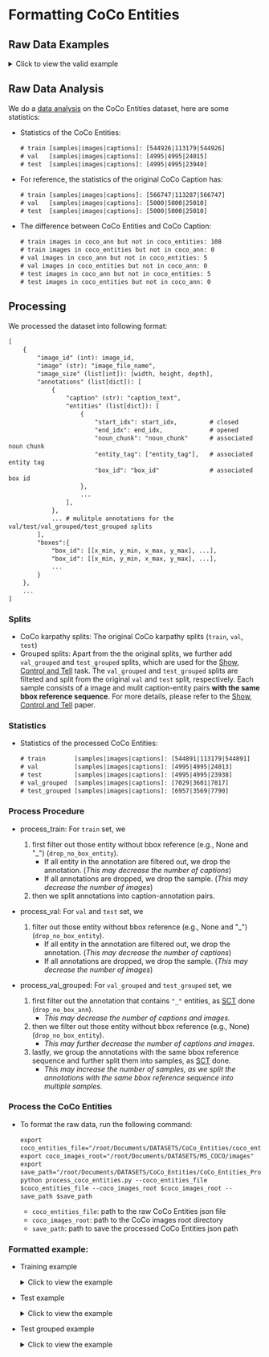 # Formatting CoCo Entities

## Raw Data Examples

<details>
<summary>Click to view the valid example</summary>

![coco entities](https://github.com/aimagelab/show-control-and-tell/raw/master/images/coco_entities.png)

![COCO_train2014_000000520208](../../Examples/CoCo_Entities/COCO_train2014_000000520208.jpg)

```
"520208": {
    "a spoon sitting on some food in a bowl": {
        "det_sequences": ["spoon", "spoon", null, null, "food", "food", null, "bowl", "bowl"], 
        "noun_chunks": [
            ["a spoon", "spoon"], 
            ["some food", "food"], 
            ["a bowl", "bowl"]], 
        "detections": {
            "spoon": [[2, [0.0, 234.5964813232422, 477.697021484375, 479.20001220703125]], [14, [259.7029724121094, 215.28146362304688, 555.7696533203125, 395.4397277832031]]], 
            "food": [[0, [236.583984375, 0.0, 639.2000122070312, 375.694580078125]], [5, [68.67597961425781, 0.0, 542.5230102539062, 302.64239501953125]]], 
            "bowl": [[1, [12.056884765625, 32.955543518066406, 594.0037231445312, 464.70672607421875]]]}, 
        "split": "train"
    }, 
    "a bowl of food and a spoon held up that has eaten food": {
        "det_sequences": ["bowl", "bowl", null, "food", null, "spoon", "spoon", null, null, null, null, null, "food"], 
        "noun_chunks": [
            ["a bowl", "bowl"], 
            ["food", "food"], 
            ["a spoon", "spoon"], 
            ["food", "food"]], 
        "detections": {
            "bowl": [[1, [12.056884765625, 32.955543518066406, 594.0037231445312, 464.70672607421875]]], 
            "food": [[0, [236.583984375, 0.0, 639.2000122070312, 375.694580078125]], [5, [68.67597961425781, 0.0, 542.5230102539062, 302.64239501953125]]], 
            "spoon": [[2, [0.0, 234.5964813232422, 477.697021484375, 479.20001220703125]], [14, [259.7029724121094, 215.28146362304688, 555.7696533203125, 395.4397277832031]]]}, 
        "split": "train"
    }, 
    "a white bowl filled with mixed vegetables and a spoon": {
        "det_sequences": ["bowl", "bowl", "bowl", null, null, "potatoes", "potatoes", null, "spoon", "spoon"], 
        "noun_chunks": [["a white bowl", "bowl"], ["mixed vegetables", "potatoes"], ["a spoon", "spoon"]], "detections": {"bowl": [[1, [12.056884765625, 32.955543518066406, 594.0037231445312, 464.70672607421875]]], "potatoes": [[4, [261.80291748046875, 0.0, 639.2000122070312, 230.02053833007812]], [9, [26.407129287719727, 72.50532531738281, 400.67034912109375, 243.777099609375]]], "spoon": [[2, [0.0, 234.5964813232422, 477.697021484375, 479.20001220703125]], [14, [259.7029724121094, 215.28146362304688, 555.7696533203125, 395.4397277832031]]]}, "split": "train"
    }, 
    "there is a spoons resting in a bowl of food": {
        "det_sequences": [null, null, "spoon", "spoon", null, null, "bowl", "bowl", null, "food"], 
        "noun_chunks": [
            ["a spoons", "spoon"], 
            ["a bowl", "bowl"], 
            ["food", "food"]], 
        "detections": {
            "spoon": [[2, [0.0, 234.5964813232422, 477.697021484375, 479.20001220703125]], [14, [259.7029724121094, 215.28146362304688, 555.7696533203125, 395.4397277832031]]], 
            "food": [[0, [236.583984375, 0.0, 639.2000122070312, 375.694580078125]], [5, [68.67597961425781, 0.0, 542.5230102539062, 302.64239501953125]]], 
            "bowl": [[1, [12.056884765625, 32.955543518066406, 594.0037231445312, 464.70672607421875]]]}, 
        "split": "train"
    }, 
    "a close up of a spoon in a bowl of food": {
        "det_sequences": [null, null, null, null, "spoon", "spoon", null, "bowl", "bowl", null, "food"], 
        "noun_chunks": [
            ["a spoon", "spoon"], 
            ["a bowl", "bowl"], 
            ["food", "food"]], 
        "detections": {
            "spoon": [[2, [0.0, 234.5964813232422, 477.697021484375, 479.20001220703125]], [14, [259.7029724121094, 215.28146362304688, 555.7696533203125, 395.4397277832031]]], 
            "food": [[0, [236.583984375, 0.0, 639.2000122070312, 375.694580078125]], [5, [68.67597961425781, 0.0, 542.5230102539062, 302.64239501953125]]], 
            "bowl": [[1, [12.056884765625, 32.955543518066406, 594.0037231445312, 464.70672607421875]]]}, 
        "split": "train"}
    }
```

</details>

## Raw Data Analysis

We do a [data analysis](./notebooks/data_analysis.ipynb) on the CoCo Entities dataset, here are some statistics:

- Statistics of the CoCo Entities:

    ```
    # train [samples|images|captions]: [544926|113179|544926]
    # val   [samples|images|captions]: [4995|4995|24015]
    # test  [samples|images|captions]: [4995|4995|23940]
    ```

- For reference, the statistics of the  original CoCo Caption has:

    ```
    # train [samples|images|captions]: [566747|113287|566747]
    # val   [samples|images|captions]: [5000|5000|25010]
    # test  [samples|images|captions]: [5000|5000|25010]
    ```

- The difference between CoCo Entities and CoCo Caption:

    ```
    # train images in coco_ann but not in coco_entities: 108
    # train images in coco_entities but not in coco_ann: 0
    # val images in coco_ann but not in coco_entities: 5
    # val images in coco_entities but not in coco_ann: 0
    # test images in coco_ann but not in coco_entities: 5
    # test images in coco_entities but not in coco_ann: 0
    ```

## Processing

We processed the dataset into following format:

```
[
    {
        "image_id" (int): image_id,
        "image" (str): "image_file_name",    
        "image_size" (list[int]): [width, height, depth],
        "annotations" (list[dict]): [
            {
                "caption" (str): "caption_text",
                "entities" (list[dict]): [
                    {
                        "start_idx": start_idx,         # closed
                        "end_idx": end_idx,             # opened
                        "noun_chunk": "noun_chunk"      # associated noun chunk
                        "entity_tag": ["entity_tag"],   # associated entity tag
                        "box_id": "box_id"              # associated box id
                    }, 
                    ...
                ],
            },
            ... # mulitple annotations for the val/test/val_grouped/test_grouped splits   
        ],
        "boxes":{
            "box_id": [[x_min, y_min, x_max, y_max], ...],
            "box_id": [[x_min, y_min, x_max, y_max], ...],
            ...
        }
    },
    ...
]    
```

### Splits

- CoCo karpathy splits: The original CoCo karpathy splits (`train`, `val`, `test`)
- Grouped splits: Apart from the the original splits, we further add `val_grouped` and  `test_grouped` splits, which are used for the [Show, Control and Tell](https://arxiv.org/abs/1811.10652) task. The `val_grouped` and `test_grouped` splits are filteted and split from the original `val` and `test` split, respectively. Each sample consists of a image and mulit caption-entity pairs **with the same bbox reference sequence**. For more details, please refer to the [Show, Control and Tell](https://arxiv.org/abs/1811.10652) paper.

### Statistics

- Statistics of the processed CoCo Entities:

    ```
    # train        [samples|images|captions]: [544891|113179|544891]
    # val          [samples|images|captions]: [4995|4995|24013]
    # test         [samples|images|captions]: [4995|4995|23938]
    # val_grouped  [samples|images|captions]: [7029|3601|7817]
    # test_grouped [samples|images|captions]: [6957|3569|7790]
    ```

### Process Procedure

- process_train: For `train` set,  we 
    1. first filter out those entity without bbox reference (e.g., None and "_") (`drop_no_box_entity`). 
        - If all entity in the annotation are filtered out, we drop the annotation. (*This may decrease the number of captions*)
        - If all annotations are dropped, we drop the sample. (*This may decrease the number of images*)
    2. then we split annotations into caption-annotation pairs.

- process_val: For `val` and `test` set, we 
    1. filter out those entity without bbox reference (e.g., None and "_") (`drop_no_box_entity`).
        - If all entity in the annotation are filtered out, we drop the annotation. (*This may decrease the number of captions*)
        - If all annotations are dropped, we drop the sample. (*This may decrease the number of images*)

- process_val_grouped: For `val_grouped` and `test_grouped` set, we 
    1. first filter out the annotation that contains `"_"` entities, as [SCT](https://github.com/aimagelab/show-control-and-tell/blob/master/data/dataset.py#L134) done (`drop_no_box_ann`).
        - *This may decrease the number of captions and images.*
    2. then we filter out those entity without bbox reference (e.g., None) (`drop_no_box_entity`).
        - *This may further decrease the number of captions and images.*
    3. lastly, we group the annotations with the same bbox reference sequence and further split them into samples, as [SCT](https://github.com/aimagelab/show-control-and-tell/blob/master/test_region_sequence.py#L133) done.
        - *This may increase the number of samples, as we split the annotations with the same bbox reference sequence into multiple samples.*


### Process the CoCo Entities

- To format the raw data, run the following command:

    ```
    export coco_entities_file="/root/Documents/DATASETS/CoCo_Entities/coco_entities_release.json"
    export coco_images_root="/root/Documents/DATASETS/MS_COCO/images"
    export save_path="/root/Documents/DATASETS/CoCo_Entities/CoCo_Entities_Processed/annotations"
    python process_coco_entities.py --coco_entities_file $coco_entities_file --coco_images_root $coco_images_root --save_path $save_path
    ```
    - `coco_entities_file`: path to the raw CoCo Entities json file
    - `coco_images_root`: path to the CoCo images root directory
    - `save_path`: path to save the processed CoCo Entities json path


### Formatted example:

- Training example
    <details>
    <summary>Click to view the example</summary>

    ```
    [
        {
            'image_id': 57870, 
            'image': 'train2014/COCO_train2014_000000057870.jpg', 
            'image_size': [640, 480, 3], 
            'annotations': [
                {
                    'caption': 'a restaurant has modern wooden tables and chairs', 
                    'entities': [
                        {'start_idx': 17, 'end_idx': 37, 'noun_chunk': 'modern wooden tables', 'entity_tag': ['table'], 'box_id': 'table'}, 
                        {'start_idx': 42, 'end_idx': 48, 'noun_chunk': 'chairs', 'entity_tag': ['chairs'], 'box_id': 'chairs'}
                    ]
                }
            ], 
            'boxes': {
                'table': [[0.0, 226.88082885742188, 126.0708999633789, 460.69598388671875], [98.72969055175781, 254.25576782226562, 424.5259704589844, 392.489013671875], [0.0, 310.96563720703125, 144.82717895507812, 479.20001220703125]], 
                'chairs': [[0.0, 308.25628662109375, 560.4113159179688, 479.20001220703125], [314.7620544433594, 260.36785888671875, 639.2000122070312, 479.20001220703125], [293.52587890625, 238.9242706298828, 517.3218994140625, 434.3883361816406], [83.20429992675781, 280.283447265625, 426.4994201660156, 479.20001220703125]], 
                'plant': [[253.99459838867188, 162.17276000976562, 407.16339111328125, 256.2972106933594], [254.6151885986328, 159.57662963867188, 441.181396484375, 347.79144287109375], [259.7139892578125, 163.0000762939453, 352.81024169921875, 256.0691223144531]], 
                'back': [[138.05874633789062, 280.6446533203125, 243.73941040039062, 404.81732177734375]]
            }
        },
        {
            'image_id': 57870, 
            'image': 'train2014/COCO_train2014_000000057870.jpg', 
            'image_size': [640, 480, 3], 
            'annotations': [
                {
                    'caption': 'a long restaurant table with rattan rounded back chairs', 
                    'entities': [
                        {'start_idx': 0, 'end_idx': 23, 'noun_chunk': 'a long restaurant table', 'entity_tag': ['table'], 'box_id': 'table'}, 
                        {'start_idx': 29, 'end_idx': 35, 'noun_chunk': 'rattan', 'entity_tag': ['chairs'], 'box_id': 'chairs'}, 
                        {'start_idx': 44, 'end_idx': 55, 'noun_chunk': 'back chairs', 'entity_tag': ['chairs'], 'box_id': 'chairs'}
                    ]
                }
            ], 
            'boxes': {
                'table': [[0.0, 226.88082885742188, 126.0708999633789, 460.69598388671875], [98.72969055175781, 254.25576782226562, 424.5259704589844, 392.489013671875], [0.0, 310.96563720703125, 144.82717895507812, 479.20001220703125]], 
                'chairs': [[0.0, 308.25628662109375, 560.4113159179688, 479.20001220703125], [314.7620544433594, 260.36785888671875, 639.2000122070312, 479.20001220703125], [293.52587890625, 238.9242706298828, 517.3218994140625, 434.3883361816406], [83.20429992675781, 280.283447265625, 426.4994201660156, 479.20001220703125]], 
                'plant': [[253.99459838867188, 162.17276000976562, 407.16339111328125, 256.2972106933594], [254.6151885986328, 159.57662963867188, 441.181396484375, 347.79144287109375], [259.7139892578125, 163.0000762939453, 352.81024169921875, 256.0691223144531]], 
                'back': [[138.05874633789062, 280.6446533203125, 243.73941040039062, 404.81732177734375]]
            }
        }
        ...
    ]
    ```
    </details>

- Test example
    <details>
    <summary>Click to view the example</summary>

    ```
    [
        {
            'image_id': 391895, 
            'image': 'val2014/COCO_val2014_000000391895.jpg', 
            'image_size': [640, 360, 3], 
            'annotations': [
                {
                    'caption': 'a man with a red helmet on a small moped on a dirt road', 
                    'entities': [
                        {'start_idx': 0, 'end_idx': 5, 'noun_chunk': 'a man', 'entity_tag': ['man'], 'box_id': 'man'}, 
                        {'start_idx': 11, 'end_idx': 23, 'noun_chunk': 'a red helmet', 'entity_tag': ['helmet'], 'box_id': 'helmet'}, 
                        {'start_idx': 27, 'end_idx': 40, 'noun_chunk': 'a small moped', 'entity_tag': ['scooter'], 'box_id': 'scooter'}, 
                        {'start_idx': 44, 'end_idx': 55, 'noun_chunk': 'a dirt road', 'entity_tag': ['road'], 'box_id': 'road'}
                    ]
                }, 
                {
                    'caption': 'man riding a motor bike on a dirt road on the countryside', 
                    'entities': [
                        {'start_idx': 0, 'end_idx': 3, 'noun_chunk': 'man', 'entity_tag': ['man'], 'box_id': 'man'}, 
                        {'start_idx': 11, 'end_idx': 23, 'noun_chunk': 'a motor bike', 'entity_tag': ['bike'], 'box_id': 'bike'}, 
                        {'start_idx': 27, 'end_idx': 38, 'noun_chunk': 'a dirt road', 'entity_tag': ['road'], 'box_id': 'road'}
                    ]
                }, 
                {
                    'caption': 'a man riding on the back of a motorcycle', 
                    'entities': [
                        {'start_idx': 0, 'end_idx': 5, 'noun_chunk': 'a man', 'entity_tag': ['man'], 'box_id': 'man'}, 
                        {'start_idx': 28, 'end_idx': 40, 'noun_chunk': 'a motorcycle', 'entity_tag': ['motorcycle'], 'box_id': 'motorcycle'}
                    ]
                }, 
                {
                    'caption': 'a dirt path with a young person on a motor bike rests to the foreground of a verdant area with a bridge and a background of cloudwreathed mountains', 
                    'entities': [
                        {'start_idx': 17, 'end_idx': 31, 'noun_chunk': 'a young person', 'entity_tag': ['people'], 'box_id': 'people'}, 
                        {'start_idx': 35, 'end_idx': 47, 'noun_chunk': 'a motor bike', 'entity_tag': ['bike'], 'box_id': 'bike'}, 
                        {'start_idx': 95, 'end_idx': 103, 'noun_chunk': 'a bridge', 'entity_tag': ['bridge'], 'box_id': 'bridge'}, 
                        {'start_idx': 124, 'end_idx': 147, 'noun_chunk': 'cloudwreathed mountains', 'entity_tag': ['mountain'], 'box_id': 'mountain'}
                    ]
                }, 
                {
                    'caption': 'a man in a red shirt and a red hat is on a motorcycle on a hill side', 
                    'entities': [
                        {'start_idx': 0, 'end_idx': 5, 'noun_chunk': 'a man', 'entity_tag': ['man'], 'box_id': 'man'}, 
                        {'start_idx': 9, 'end_idx': 20, 'noun_chunk': 'a red shirt', 'entity_tag': ['shirt'], 'box_id': 'shirt'}, 
                        {'start_idx': 25, 'end_idx': 34, 'noun_chunk': 'a red hat', 'entity_tag': ['shirt'], 'box_id': 'shirt'}, 
                        {'start_idx': 41, 'end_idx': 53, 'noun_chunk': 'a motorcycle', 'entity_tag': ['motorcycle'], 'box_id': 'motorcycle'}
                    ]
                }
            ], 
            'boxes': {
                'helmet': [[356.58184814453125, 18.550844192504883, 408.2525329589844, 52.708404541015625]], 
                'road': [[0.0, 144.3165740966797, 508.1893615722656, 348.3342590332031], [0.0, 219.1959991455078, 464.52459716796875, 359.0400085449219], [290.2463684082031, 232.09530639648438, 635.9448852539062, 359.0400085449219]], 
                'man': [[252.83302307128906, 16.4637393951416, 567.1384887695312, 343.1918029785156], [327.0209045410156, 36.891990661621094, 438.28790283203125, 287.018310546875], [341.9764709472656, 8.20772933959961, 516.65283203125, 161.52911376953125]], 
                'scooter': [[340.62860107421875, 154.61856079101562, 488.52593994140625, 341.0757141113281]], 
                'bike': [[361.1448059082031, 154.01596069335938, 529.5758056640625, 330.5867919921875]], 
                'motorcycle': [[347.55078125, 169.78025817871094, 459.1430358886719, 349.263916015625]], 
                'people': [[469.3617858886719, 169.0027313232422, 506.923583984375, 229.41781616210938]], 
                'bridge': [[35.663761138916016, 152.99452209472656, 281.43890380859375, 191.66477966308594], [0.0, 129.76185607910156, 361.2510070800781, 222.19334411621094], [31.07439422607422, 141.52244567871094, 347.25811767578125, 169.14915466308594]], 
                'mountain': [[51.94191360473633, 0.0, 583.7931518554688, 211.15512084960938], [5.784336090087891, 20.44477081298828, 341.0400695800781, 128.95855712890625], [281.5927734375, 26.084047317504883, 550.493408203125, 150.44351196289062], [126.40021514892578, 24.465635299682617, 562.4874267578125, 150.3363800048828]], 
                'shirt': [[354.2871398925781, 59.217689514160156, 453.46417236328125, 163.4180908203125]]
            }
        },
        ...
    ]
    ```
    </details>

- Test grouped example
    <details>
    <summary>Click to view the example</summary>

    ```
    [
        {
            'image_id': 391895, 'image': 'val2014/COCO_val2014_000000391895.jpg', 
            'image_size': [640, 360, 3], 
            'annotations': [
                {'caption': 'a man with a red helmet on a small moped on a dirt road', 'entities': [
                    {'start_idx': 0, 'end_idx': 5, 'noun_chunk': 'a man', 'entity_tag': ['man'], 'box_id': 'man'}, 
                    {'start_idx': 11, 'end_idx': 23, 'noun_chunk': 'a red helmet', 'entity_tag': ['helmet'], 'box_id': 'helmet'}, 
                    {'start_idx': 27, 'end_idx': 40, 'noun_chunk': 'a small moped', 'entity_tag': ['scooter'], 'box_id': 'scooter'}, 
                    {'start_idx': 44, 'end_idx': 55, 'noun_chunk': 'a dirt road', 'entity_tag': ['road'], 'box_id': 'road'}
                ]
            }
        ], 
            'boxes': {
                'helmet': [[356.58184814453125, 18.550844192504883, 408.2525329589844, 52.708404541015625]], 
                'road': [[0.0, 144.3165740966797, 508.1893615722656, 348.3342590332031], [0.0, 219.1959991455078, 464.52459716796875, 359.0400085449219], [290.2463684082031, 232.09530639648438, 635.9448852539062, 359.0400085449219]], 
                'man': [[252.83302307128906, 16.4637393951416, 567.1384887695312, 343.1918029785156], [327.0209045410156, 36.891990661621094, 438.28790283203125, 287.018310546875], [341.9764709472656, 8.20772933959961, 516.65283203125, 161.52911376953125]], 
                'scooter': [[340.62860107421875, 154.61856079101562, 488.52593994140625, 341.0757141113281]], 
                'bike': [[361.1448059082031, 154.01596069335938, 529.5758056640625, 330.5867919921875]], 
                'motorcycle': [[347.55078125, 169.78025817871094, 459.1430358886719, 349.263916015625]], 
                'people': [[469.3617858886719, 169.0027313232422, 506.923583984375, 229.41781616210938]], 
                'bridge': [[35.663761138916016, 152.99452209472656, 281.43890380859375, 191.66477966308594], [0.0, 129.76185607910156, 361.2510070800781, 222.19334411621094], [31.07439422607422, 141.52244567871094, 347.25811767578125, 169.14915466308594]], 
                'mountain': [[51.94191360473633, 0.0, 583.7931518554688, 211.15512084960938], [5.784336090087891, 20.44477081298828, 341.0400695800781, 128.95855712890625], [281.5927734375, 26.084047317504883, 550.493408203125, 150.44351196289062], [126.40021514892578, 24.465635299682617, 562.4874267578125, 150.3363800048828]], 
                'shirt': [[354.2871398925781, 59.217689514160156, 453.46417236328125, 163.4180908203125]]
            }
        },
        {
            'image_id': 483108, 
            'image': 'val2014/COCO_val2014_000000483108.jpg', 
            'image_size': [428, 640, 3], 
            'annotations': [
                {
                    'caption': 'a man on a bicycle riding next to a train', 
                    'entities': [
                        {'start_idx': 0, 'end_idx': 5, 'noun_chunk': 'a man', 'entity_tag': ['man'], 'box_id': 'man'}, 
                        {'start_idx': 9, 'end_idx': 25, 'noun_chunk': 'a bicycle riding', 'entity_tag': ['bike'], 'box_id': 'bike'}, 
                        {'start_idx': 34, 'end_idx': 41, 'noun_chunk': 'a train', 'entity_tag': ['train'], 'box_id': 'train'}
                    ]
                }, 
                {
                    'caption': 'a guy that is riding his bike next to a train', 
                    'entities': [
                        {'start_idx': 0, 'end_idx': 5, 'noun_chunk': 'a guy', 'entity_tag': ['man'], 'box_id': 'man'}, 
                        {'start_idx': 21, 'end_idx': 29, 'noun_chunk': 'his bike', 'entity_tag': ['bike'], 'box_id': 'bike'}, 
                        {'start_idx': 38, 'end_idx': 45, 'noun_chunk': 'a train', 'entity_tag': ['train'], 'box_id': 'train'}
                    ]
                }
            ], 
            'boxes': {
                'train': [[0.0, 139.5370330810547, 427.2866516113281, 393.3104553222656]], 
                'man': [[164.057373046875, 331.6596374511719, 323.2242736816406, 510.9474182128906], [221.5126190185547, 370.5071716308594, 288.7477722167969, 575.08447265625]], 
                'bike': [[201.9961700439453, 454.2320251464844, 290.5538635253906, 571.7061157226562], [236.37283325195312, 434.8816223144531, 295.8005065917969, 578.0936889648438]]
            }
        },
        ...
    ]
    ```

    </details>